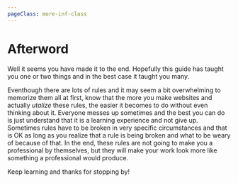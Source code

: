 ```yaml
---
pageClass: more-inf-class
---
```


# Afterword

Well it seems you have made it to the end. Hopefully this guide has taught you one or two things and in the best case it taught you many.

Eventhough there are lots of rules and it may seem a bit overwhelming to memorize them all at first, know that the more you make websites and actually *utalize* these rules, the easier it becomes to do without even thinking about it. Everyone messes up sometimes and the best you can do is just understand that it is a learning experience and not give up. Sometimes rules have to be broken in very specific circumstances and that is OK as long as you realize that a rule is being broken and what to be weary of because of that. In the end, these rules are not going to make you a professional by themselves, but they will make your work look more like something a professional would produce.

Keep learning and thanks for stopping by! 
